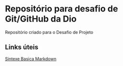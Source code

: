 # Repositório para desafio de Git/GitHub da Dio
Repositório criado para o Desafio de Projeto

## Links úteis
[Sintexe Basica Markdown](https://www.markdownguide.org/)